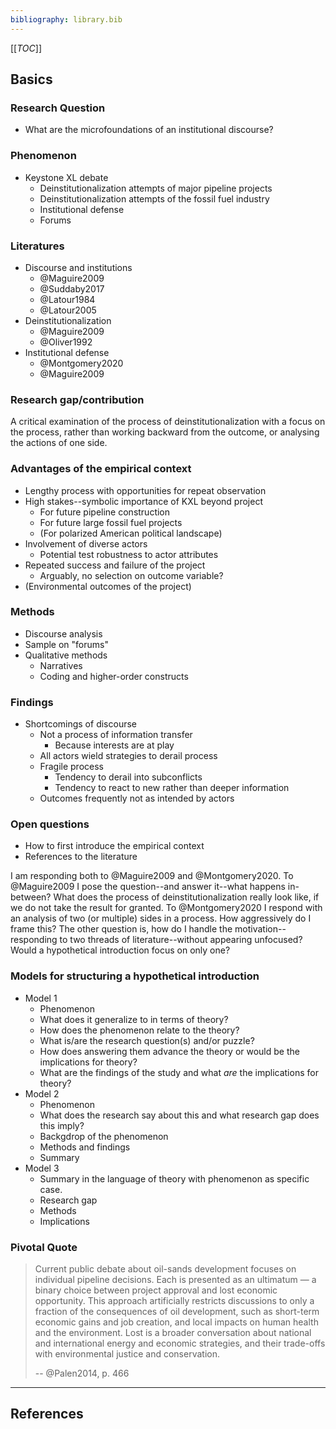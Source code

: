 ```yaml
---
bibliography: library.bib
---
```


[[_TOC_]]

## Basics

### Research Question

* What are the microfoundations of an institutional discourse?

### Phenomenon

* Keystone XL debate
    * Deinstitutionalization attempts of major pipeline projects
    * Deinstitutionalization attempts of the fossil fuel industry
    * Institutional defense
    * Forums

### Literatures

* Discourse and institutions
    * @Maguire2009
    * @Suddaby2017
    * @Latour1984
    * @Latour2005
* Deinstitutionalization
    * @Maguire2009
    * @Oliver1992
* Institutional defense
    * @Montgomery2020
    * @Maguire2009

### Research gap/contribution

A critical examination of the process of deinstitutionalization with a focus on the process, rather than working backward from the outcome, or analysing the actions of one side.

### Advantages of the empirical context

* Lengthy process with opportunities for repeat observation
* High stakes--symbolic importance of KXL beyond project
    * For future pipeline construction
    * For future large fossil fuel projects
    * (For polarized American political landscape)
* Involvement of diverse actors
    * Potential test robustness to actor attributes
* Repeated success and failure of the project
    * Arguably, no selection on outcome variable?
* (Environmental outcomes of the project)

### Methods

* Discourse analysis
* Sample on "forums"
* Qualitative methods
    * Narratives
    * Coding and higher-order constructs

### Findings

* Shortcomings of discourse
    * Not a process of information transfer
        * Because interests are at play
    * All actors wield strategies to derail process
    * Fragile process
        * Tendency to derail into subconflicts
        * Tendency to react to new rather than deeper information
    * Outcomes frequently not as intended by actors

### Open questions

* How to first introduce the empirical context
* References to the literature

I am responding both to @Maguire2009 and @Montgomery2020. To @Maguire2009 I pose the question--and answer it--what happens in-between? What does the process of deinstitutionalization really look like, if we do not take the result for granted. To @Montgomery2020 I respond with an analysis of two (or multiple) sides in a process. How aggressively do I frame this? The other question is, how do I handle the motivation--responding to two threads of literature--without appearing unfocused? Would a hypothetical introduction focus on only one?

### Models for structuring a hypothetical introduction

* Model 1
    * Phenomenon
    * What does it generalize to in terms of theory?
    * How does the phenomenon relate to the theory?
    * What is/are the research question(s) and/or puzzle?
    * How does answering them advance the theory or would be the implications for theory?
    * What are the findings of the study and what _are_ the implications for theory?
* Model 2
    * Phenomenon
    * What does the research say about this and what research gap does this imply?
    * Backgdrop of the phenomenon
    * Methods and findings
    * Summary
* Model 3
    * Summary in the language of theory with phenomenon as specific case.
    * Research gap
    * Methods
    * Implications

### Pivotal Quote

> Current public debate about oil-sands development focuses on individual pipeline decisions. Each is presented as an ultimatum — a binary choice between project approval and lost economic opportunity. This approach artificially restricts discussions to only a fraction of the consequences of oil development, such as short-term economic gains and job creation, and local impacts on human health and the environment. Lost is a broader conversation about national and international energy and economic strategies, and their trade-offs with environmental justice and conservation.
>
> -- @Palen2014, p. 466

---

## References